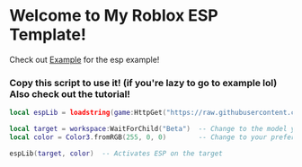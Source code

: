 # Welcome to My Roblox ESP Template!

Check out [Example](https://github.com/scripterpan/scripterpan/blob/main/ESP-Template/Example.lua) for the esp example!

### Copy this script to use it! (if you're lazy to go to example lol) Also check out the tutorial!


```lua
local espLib = loadstring(game:HttpGet("https://raw.githubusercontent.com/scripterpan/scripterpan/refs/heads/main/ESP-Template/Script.lua"))()

local target = workspace:WaitForChild("Beta")  -- Change to the model you want to highlight
local color = Color3.fromRGB(255, 0, 0)        -- Change to your preferred color

espLib(target, color)  -- Activates ESP on the target
